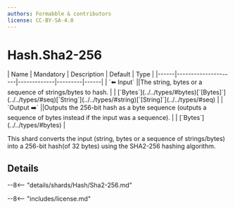 ```yaml
---
authors: Formabble & contributors
license: CC-BY-SA-4.0
---
```



# Hash.Sha2-256

<div class="sh-parameters" markdown="1">
| Name | Mandatory | Description | Default | Type |
|------|---------------------|-------------|---------|------|
| `⬅️ Input` ||The string, bytes or a sequence of strings/bytes to hash. | | [`Bytes`](../../types/#bytes)[`[Bytes]`](../../types/#seq)[`String`](../../types/#string)[`[String]`](../../types/#seq) |
| `Output ➡️` ||Outputs the 256-bit hash as a byte sequence (outputs a sequence of bytes instead if the input was a sequence). | | [`Bytes`](../../types/#bytes) |

</div>

This shard converts the input (string, bytes or a sequence of strings/bytes) into a 256-bit hash(of 32 bytes) using the SHA2-256 hashing algorithm.

## Details

--8<-- "details/shards/Hash/Sha2-256.md"


--8<-- "includes/license.md"

